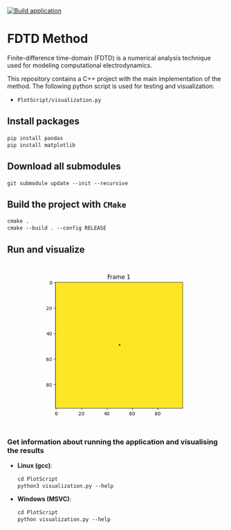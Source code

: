 [![Build application](https://github.com/Amazingkivas/FDTD_Method/actions/workflows/main.yml/badge.svg)](https://github.com/Amazingkivas/FDTD_Method/actions/workflows/main.yml)

# FDTD Method

Finite-difference time-domain (FDTD) is a numerical analysis technique used for modeling computational electrodynamics. 

This repository contains a C++ project with the main implementation of the method. The following python script is used for testing and visualization:
* `PlotScript/visualization.py`
## Install packages

```
pip install pandas
pip install matplotlib
```
## Download all submodules
  ```
  git submodule update --init --recursive
  ```

## Build the project with `CMake`
  
  ```
  cmake .
  cmake --build . --config RELEASE
  ```

## Run and visualize

![](https://github.com/Amazingkivas/FDTD_Method/blob/main/PlotScript/Animations/animation_Ex.gif)

### Get information about running the application and visualising the results
* **Linux (gcc)**:
  
  ```
  cd PlotScript
  python3 visualization.py --help
  ```
* **Windows (MSVC)**:
  
  ```
  cd PlotScript
  python visualization.py --help
  ```

